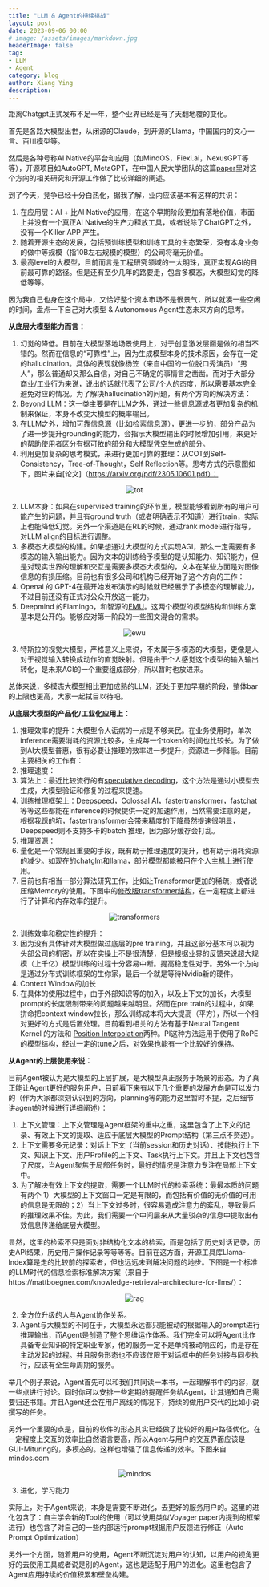 ```yaml
---
title: "LLM & Agent的持续挑战"
layout: post
date: 2023-09-06 00:00
# image: /assets/images/markdown.jpg
headerImage: false
tag:
- LLM
- Agent
category: blog
author: Xiang Ying
description: 
---
```


距离Chatgpt正式发布不足一年，整个业界已经是有了天翻地覆的变化。

首先是各路大模型出世，从闭源的Claude，到开源的Llama，中国国内的文心一言、百川模型等。

然后是各种号称AI Native的平台和应用（如MindOS，Fiexi.ai，NexusGPT等等），开源项目如AutoGPT, MetaGPT，在中国人民大学团队的这篇[paper](https://arxiv.org/pdf/2308.11432.pdf)里对这个方向的相关研究和开源工作做了比较详细的阐述。

到了今天，竞争已经十分白热化，据我了解，业内应该基本有这样的共识：

1. 在应用层：AI + 比AI Native的应用，在这个早期阶段更加有落地价值，市面上并没有一个真正AI Native的生产力释放工具，或者说除了ChatGPT之外，没有一个Killer APP 产生。
2. 随着开源生态的发展，包括预训练模型和训练工具的生态繁荣，没有本身业务的做中等规模（指10B左右规模的模型）的公司将毫无价值。
3. 最高level的大模型，目前而言是工程研究领域的一大明珠，真正实现AGI的目前最可靠的路径。但是还有至少几年的路要走，包含多模态，大模型幻觉的降低等等。

因为我自己也身在这个局中，又恰好整个资本市场不是很景气，所以就凑一些空闲的时间，盘点一下自己对大模型 & Autonomous Agent生态未来方向的思考。

**从底层大模型能力而言：**

1. 幻觉的降低。目前在大模型落地场景使用上，对于创意激发层面是做的相当不错的。然而在信息的“可靠性”上，因为生成模型本身的技术原因，会存在一定的hallucination。具体的表现就像杨笠（来自中国的一位脱口秀演员）“男人”，那么普通却又那么自信，对自己不确定的事情言之凿凿。而对于大部分商业/工业行为来说，说出的话就代表了公司/个人的态度，所以需要基本完全避免对应的情况。为了解决hallucination的问题，有两个方向的解决方法：
1. Beyond LLM：这一类主要是在LLM之外，通过一些信息源或者更加复杂的机制来保证，本身不改变大模型的概率输出。
1. 在LLM之外，增加可靠信息源（比如检索信息源），更进一步的，部分产品为了进一步提升grounding的能力，会指示大模型输出的时候增加引用，来更好的帮助使用者区分有据可依的部分和大模型凭空生成的部分。
2. 利用更加复杂的思考模式，来进行更加可靠的推理：从COT到Self-Consistency，Tree-of-Thought，Self Reflection等。思考方式的示意图如下，图片来自[论文]（https://arxiv.org/pdf/2305.10601.pdf）：

<p align="center">
  <img src="/assets/images/tot.png" alt="tot">
</p>

2. LLM本身：如果在supervised training的环节里，模型能够看到所有的用户可能产生的问题，并且有ground truth（或者明确表示不知道）进行train，实际上也能降低幻觉。另外一个渠道是在RL的时候，通过rank model进行指导，对LLM align的目标进行调整。
2. 多模态大模型的构建。如果想通过大模型的方式实现AGI，那么一定需要有多模态的输入输出能力。因为文本的训练给予模型的是认知能力、知识能力，但是对现实世界的理解和交互是需要多模态大模型的，文本在某些方面是对图像信息的有损压缩。目前也有很多公司和机构已经开始了这个方向的工作：
1. Openai 的 GPT-4在最开始发布演示的时候就已经展示了多模态的理解能力，不过目前还没有正式对公众开放这一能力。
2. Deepmind 的Flamingo，和智源的[EMU](https://arxiv.org/pdf/2307.05222.pdf)。这两个模型的模型结构和训练方案基本是公开的。能够应对第一阶段的一些图文混合的需求。

<p align="center">
  <img src="/assets/images/ewu.png" alt="ewu">
</p>

3. 特斯拉的视觉大模型，严格意义上来说，不太属于多模态的大模型，更像是人对于视觉输入转换成动作的直觉映射。但是由于个人感觉这个模型的输入输出转化，是未来AGI的一个重要组成部分，所以暂时也放进来。

总体来说，多模态大模型相比更加成熟的LLM，还处于更加早期的阶段，整体bar的上限也更高，大家一起拭目以待吧。

**从底层大模型的产品化/工业化应用上：**

1. 推理效率的提升：大模型令人诟病的一点是不够亲民。在业务使用时，单次inference需要消耗的资源比较多，生成每一个token的时间也比较长。为了做到AI大模型普惠，很有必要让推理的效率进一步提升，资源进一步降低。目前主要相关的工作有：
1. 推理速度：
1. 算法上：最近比较流行的有[speculative decoding](https://arxiv.org/pdf/2302.01318.pdf)，这个方法是通过小模型去生成，大模型验证和修复的过程来提速。
2. 训练推理框架上：Deepspeed，Colossal AI，fastertransformer，fastchat等等这些都能在inference的时候提供一定的加速作用，当然需要注意的是，根据我踩的坑，fastertransformer会带来精度的下降虽然提速很明显，Deepspeed则不支持多卡的batch 推理，因为部分缓存会打乱。
2. 推理资源：
1. 量化是一个常规且重要的手段，既有助于推理速度的提升，也有助于消耗资源的减少。如现在的chatglm和llama，部分模型都能被用在个人主机上进行使用。
2. 目前也有相当一部分算法研究工作，比如让Transformer更加的稀疏，或者说压缩Memory的使用。下图中的[修改版transformer结构](https://arxiv.org/pdf/2009.06732.pdf)，在一定程度上都进行了计算和内存效率的提升。

<p align="center">
  <img src="/assets/images/transformers.png" alt="transformers">
</p>

2. 训练效率和稳定性的提升：
1. 因为没有具体针对大模型做过底层的pre training，并且这部分基本可以视为头部公司的机密，所以在实操上不是很清楚，但是根据业界的反馈来说超大规模（上千亿）模型训练的过程十分容易中断。提高稳定性对于。另外一个方向是通过分布式训练框架的生你家，最后一个就是等待Nvidia新的硬件。
3. Context Window的加长
1. 在具体的使用过程中，由于外部知识等的加入，以及上下文的加长，大模型prompt的长度限制带来的问题越来越明显。然而在pre train的过程中，如果拼命把context window拉长，那么训练成本将大大提高（平方），所以一个相对更好的方式是后置处理。目前看到相关的方法有基于Neural Tangent Kernel 的方法和 [Position Interpolation](https://arxiv.org/pdf/2306.15595.pdf)两种。PI这种方法适用于使用了RoPE的模型结构，经过一定的tune之后，对效果也能有一个比较好的保持。

**从Agent的上层使用来说：**

目前Agent被认为是大模型的上层扩展，是大模型真正服务于场景的形态。为了真正能让Agent更好的服务用户，目前看下来有以下几个重要的发展方向是可以发力的（作为大家都深刻认识到的方向，planning等的能力这里暂时不提，之后细节讲agent的时候进行详细阐述）：

1. 上下文管理：上下文管理是Agent框架的重中之重，这里包含了上下文的记录、有效上下文的提取、适应于底层大模型的Prompt结构（第三点不赘述）。
1. 上下文需要多元记录：对话上下文（当前session和历史对话）、技能执行上下文、知识上下文、用户Profile的上下文、Task执行上下文。并且上下文也包含了尺度，当Agent聚焦于局部任务时，最好的情况是注意力专注在局部上下文中。
2. 为了解决有效上下文的提取，需要一个LLM时代的检索系统：最最本质的问题有两个 1）大模型的上下文窗口一定是有限的，而包括有价值的无价值的可用的信息是无限的；2）当上下文过多时，很容易造成注意力的紊乱，导致最后的推理效果不佳。为此，我们需要一个中间层来从大量驳杂的信息中提取出有效信息传递给底层大模型。

显然，这里的检索不只是面对非结构化文本的检索，而是包括了历史对话记录，历史API结果，历史用户操作记录等等等等。目前在这方面，开源工具库Llama-Index算是走的比较前的探索者，但也远远未到解决问题的地步。下图是一个标准的LLM时代的信息检索标准解决方案（来自于https://mattboegner.com/knowledge-retrieval-architecture-for-llms/）：

<p align="center">
  <img src="/assets/images/rag.png" alt="rag">
</p>

2. 全方位升级的人与Agent协作关系。
1. Agent与大模型的不同在于，大模型永远都只能被动的根据输入的prompt进行推理输出，而Agent是创造了整个思维运作体系。我们完全可以将Agent比作具备专业知识的特定职业专家，他的服务一定不是单纯被动响应的，而是存在主动发起的过程。并且服务形态也不应该仅限于对话框中的任务对接与同步执行，应该有全生命周期的服务。

举几个例子来说，Agent首先可以和我们共同读一本书，一起理解书中的内容，就一些点进行讨论。同时你可以安排一些定期的提醒任务给Agent，让其通知自己需要归还书籍。并且Agent还会在用户离线的情况下，持续的做用户交代的比如小说撰写的任务。

另外一个重要的点是，目前的软件的形态其实已经做了比较好的用户路径优化，在一定程度上交互的效率比自然语言要高，所以Agent与用户的交互界面应该是GUI-Mituring的，多模态的。这样也增强了信息传递的效率。下图来自 mindos.com

<p align="center">
  <img src="/assets/images/mindos.png" alt="mindos">
</p>

3. 进化，学习能力

实际上，对于Agent来说，本身是需要不断进化，去更好的服务用户的。这里的进化包含了：自主学会新的Tool的使用（可以使用类似Voyager paper内提到的框架进行）也包含了对自己的一些内部运行prompt根据用户反馈进行修正（Auto Prompt Optimization）

另外一个方面，随着用户的使用，Agent不断沉淀对用户的认知，以用户的视角更好的去使用工具或者说是别的Agent，这也是适配于用户的进化。这里也包含了Agent应用持续的价值积累和壁垒构建。


